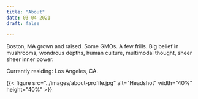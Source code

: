 ```yaml
---
title: "About"
date: 03-04-2021
draft: false
 
---
```


Boston, MA grown and raised. Some GMOs. A few frills. Big belief in mushrooms, wondrous depths, human culture, multimodal thought, sheer sheer inner power.

Currently residing: Los Angeles, CA.

{{< figure src="../images/about-profile.jpg" alt="Headshot" width="40%" height="40%" >}}
